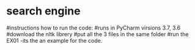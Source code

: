 # search engine


#instructions how to run the code:
#runs in PyCharm virsions 3.7, 3.6
#download the nltk librery
#put all the 3 files in the same folder
#run the EX01 -its the an example for the code.